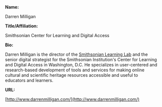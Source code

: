 **Name:**

Darren Milligan

**Title/Affiliation:**

Smithsonian Center for Learning and Digital Access

**Bio:**

Darren Milligan is the director of the [Smithsonian Learning Lab](https://learninglab.si.edu/) and the senior digital strategist for the Smithsonian Institution's Center for Learning and Digital Access in Washington, D.C. He specializes in user-centered and research-based development of tools and services for making online cultural and scientific heritage resources accessible and useful to educators and learners.

**URL:**

[http://www.darrenmilligan.com/](http://www.darrenmilligan.com/)

